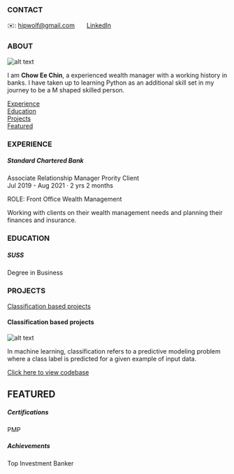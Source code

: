 <!-- CONTACT Section Starts -->
### CONTACT

<!-- Add your details -->
✉️: hipwolf@gmail.com 
&nbsp;&nbsp;&nbsp;&nbsp;&nbsp; [LinkedIn](https://www.linkedin.com/in/eechin/) 
<!-- CONTACT Section Ends -->

<!-- ABOUT Section Starts -->
### ABOUT
<!-- Add link to your picture -->

![alt text](https://avatars.githubusercontent.com/hipwolf)

<!-- Add your details -->

I am __Chow Ee Chin__, a experienced wealth manager with a working history in banks. I have taken up to learning Python as an additional skill set in my journey to be a M shaped skilled person.

<!-- Add link to the sections -->
[Experience](#experience) <br>
[Education](#education) <br>
[Projects](#projects) <br>
[Featured](#featured) <br> 

<!-- ABOUT Section Ends -->

<!-- EXPERIENCE Section Starts -->
### EXPERIENCE
<!-- Add your details -->
##### Standard Chartered Bank
Associate Relationship Manager Prority Client<br>
Jul 2019 - Aug 2021 · 2 yrs 2 months

ROLE: Front Office Wealth Management

Working with clients on their wealth management needs and planning their finances and insurance.

<!-- EXPERIENCE Section Ends -->

<!-- EDUCATION Section Starts -->
### EDUCATION
<!-- Add your details -->
##### SUSS
Degree in Business

<!-- EDUCATION Section Ends -->

<!-- PROJECTS Section Starts -->
### PROJECTS
<!-- Add your details -->

[Classification based projects](#classification-based-projects) <br>
<!-- [Regression based projects](#regression-based-projects) <br> -->

<!-- Add your details -->

#### Classification based projects
![alt text](https://raw.githubusercontent.com/krvishwesh54/Kumar-Vishwesh/main/images/Classification.png)

In machine learning, classification refers to a predictive modeling problem where a class label is predicted for a given example of input data.

[Click here to view codebase](https://github.com/krvishwesh54/DataScience_DeepLearning_MachineLearning/tree/master/Classification)

<!-- #### Regression based projects
![alt text](https://raw.githubusercontent.com/krvishwesh54/Kumar-Vishwesh/main/images/Regression.jpg)

Regression is a supervised learning technique which helps in finding the correlation between variables and enables us to predict the continuous output variable based on the one or more predictor variables.

[Click here to view codebase](https://github.com/krvishwesh54/DataScience_DeepLearning_MachineLearning/tree/master/Regression)
 -->
<!-- PROJECTS Section Ends -->

<!-- FEATURED Section Starts -->
## FEATURED
<!-- Add your details -->
##### Certifications
PMP

##### Achievements
Top Investment Banker
<!-- FEATURED Section Ends -->
